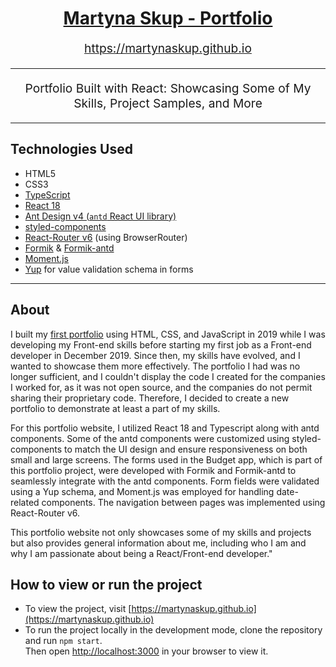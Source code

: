 <h1 align="center">
  <a href="https://martynaskup.github.io">Martyna Skup - Portfolio</a>
</h1>

<p align="center" style="font-size: 1.2rem;"><a href="https://martynaskup.github.io">https://martynaskup.github.io</a></p>
<hr />

<p align="center" style="font-size: 1.2rem;">
  Portfolio Built with React: Showcasing Some of My Skills, Project Samples, and More
</p>

<hr />

## Technologies Used

* HTML5
* CSS3
* [TypeScript](https://www.typescriptlang.org/)
* [React 18](https://react.dev/)
* [Ant Design v4 (`antd` React UI library)](https://4x.ant.design/)
* [styled-components](https://styled-components.com/)
* [React-Router v6](https://reactrouter.com/) (using BrowserRouter)
* [Formik](https://formik.org/) & [Formik-antd](https://www.npmjs.com/package/formik-antd)
* [Moment.js](https://momentjs.com/)
* [Yup](https://github.com/jquense/yup) for value validation schema in forms

<hr />

## About
I built my [first portfolio](https://martynaskup.github.io/previous-portfolio/) using HTML, CSS, and JavaScript in 2019 while I was developing my Front-end skills before starting my first job as a Front-end developer in December 2019. Since then, my skills have evolved, and I wanted to showcase them more effectively. The portfolio I had was no longer sufficient, and I couldn't display the code I created for the companies I worked for, as it was not open source, and the companies do not permit sharing their proprietary code. Therefore, I decided to create a new portfolio to demonstrate at least a part of my skills.

For this portfolio website, I utilized React 18 and Typescript along with antd components. Some of the antd components were customized using styled-components to match the UI design and ensure responsiveness on both small and large screens. The forms used in the Budget app, which is part of this portfolio project, were developed with Formik and Formik-antd to seamlessly integrate with the antd components. Form fields were validated using a Yup schema, and Moment.js was employed for handling date-related components. The navigation between pages was implemented using React-Router v6.

This portfolio website not only showcases some of my skills and projects but also provides general information about me, including who I am and why I am passionate about being a React/Front-end developer."

  
## How to view or run the project

* To view the project, visit [https://martynaskup.github.io](https://martynaskup.github.io)
* To run the project locally in the development mode, clone the repository and run `npm start`. <br /> Then open [http://localhost:3000](http://localhost:300000) in your browser to view it.

